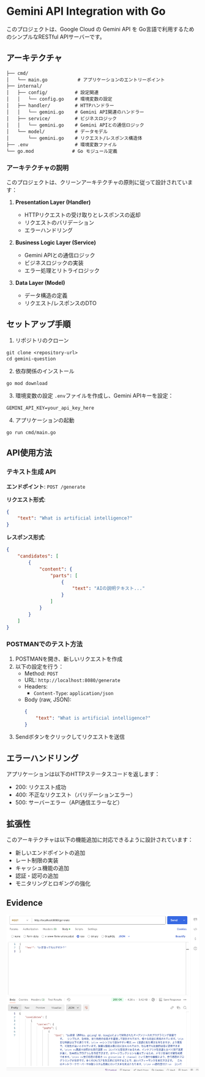 # Gemini API Integration with Go

このプロジェクトは、Google Cloud の Gemini API を Go言語で利用するためのシンプルなRESTful APIサーバーです。

## アーキテクチャ

```
├── cmd/
│   └── main.go           # アプリケーションのエントリーポイント
├── internal/
│   ├── config/          # 設定関連
│   │   └── config.go    # 環境変数の設定
│   ├── handler/         # HTTPハンドラー
│   │   └── gemini.go    # Gemini API関連のハンドラー
│   ├── service/         # ビジネスロジック
│   │   └── gemini.go    # Gemini APIとの通信ロジック
│   └── model/           # データモデル
│       └── gemini.go    # リクエスト/レスポンス構造体
├── .env                 # 環境変数ファイル
└── go.mod              # Go モジュール定義
```

### アーキテクチャの説明

このプロジェクトは、クリーンアーキテクチャの原則に従って設計されています：

1. **Presentation Layer (Handler)**
   - HTTPリクエストの受け取りとレスポンスの返却
   - リクエストのバリデーション
   - エラーハンドリング

2. **Business Logic Layer (Service)**
   - Gemini APIとの通信ロジック
   - ビジネスロジックの実装
   - エラー処理とリトライロジック

3. **Data Layer (Model)**
   - データ構造の定義
   - リクエスト/レスポンスのDTO

## セットアップ手順

1. リポジトリのクローン
```shell
git clone <repository-url>
cd gemini-question
```

2. 依存関係のインストール
```shell
go mod download
```

3. 環境変数の設定
`.env`ファイルを作成し、Gemini APIキーを設定：
```
GEMINI_API_KEY=your_api_key_here
```

4. アプリケーションの起動
```shell
go run cmd/main.go
```

## API使用方法

### テキスト生成 API

**エンドポイント**: `POST /generate`

**リクエスト形式**:
```json
{
    "text": "What is artificial intelligence?"
}
```

**レスポンス形式**:
```json
{
    "candidates": [
        {
            "content": {
                "parts": [
                    {
                        "text": "AIの説明テキスト..."
                    }
                ]
            }
        }
    ]
}
```

### POSTMANでのテスト方法

1. POSTMANを開き、新しいリクエストを作成
2. 以下の設定を行う：
   - Method: `POST`
   - URL: `http://localhost:8080/generate`
   - Headers:
     - `Content-Type`: `application/json`
   - Body (raw, JSON):
     ```json
     {
         "text": "What is artificial intelligence?"
     }
     ```
3. Sendボタンをクリックしてリクエストを送信

## エラーハンドリング

アプリケーションは以下のHTTPステータスコードを返します：

- 200: リクエスト成功
- 400: 不正なリクエスト（バリデーションエラー）
- 500: サーバーエラー（API通信エラーなど）

## 拡張性

このアーキテクチャは以下の機能追加に対応できるように設計されています：

- 新しいエンドポイントの追加
- レート制限の実装
- キャッシュ機能の追加
- 認証・認可の追加
- モニタリングとロギングの強化

## Evidence

<img src="./images/go.png">